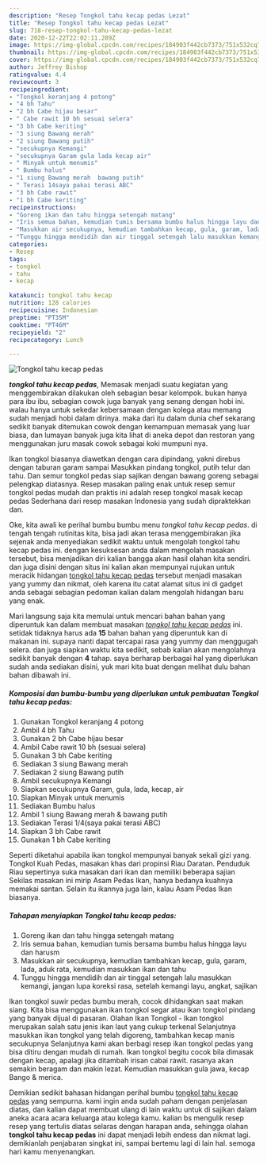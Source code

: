 ```yaml
---
description: "Resep Tongkol tahu kecap pedas Lezat"
title: "Resep Tongkol tahu kecap pedas Lezat"
slug: 718-resep-tongkol-tahu-kecap-pedas-lezat
date: 2020-12-22T22:02:11.289Z
image: https://img-global.cpcdn.com/recipes/184903f442cb7373/751x532cq70/tongkol-tahu-kecap-pedas-foto-resep-utama.jpg
thumbnail: https://img-global.cpcdn.com/recipes/184903f442cb7373/751x532cq70/tongkol-tahu-kecap-pedas-foto-resep-utama.jpg
cover: https://img-global.cpcdn.com/recipes/184903f442cb7373/751x532cq70/tongkol-tahu-kecap-pedas-foto-resep-utama.jpg
author: Jeffrey Bishop
ratingvalue: 4.4
reviewcount: 3
recipeingredient:
- "Tongkol keranjang 4 potong"
- "4 bh Tahu"
- "2 bh Cabe hijau besar"
- " Cabe rawit 10 bh sesuai selera"
- "3 bh Cabe keriting"
- "3 siung Bawang merah"
- "2 siung Bawang putih"
- "secukupnya Kemangi"
- "secukupnya Garam gula lada kecap air"
- " Minyak untuk menumis"
- " Bumbu halus"
- "1 siung Bawang merah  bawang putih"
- " Terasi 14saya pakai terasi ABC"
- "3 bh Cabe rawit"
- "1 bh Cabe keriting"
recipeinstructions:
- "Goreng ikan dan tahu hingga setengah matang"
- "Iris semua bahan, kemudian tumis bersama bumbu halus hingga layu dan harusm"
- "Masukkan air secukupnya, kemudian tambahkan kecap, gula, garam, lada, aduk rata, kemudian masukkan ikan dan tahu"
- "Tunggu hingga mendidih dan air tinggal setengah lalu masukkan kemangi, jangan lupa koreksi rasa, setelah kemangi layu, angkat, sajikan"
categories:
- Resep
tags:
- tongkol
- tahu
- kecap

katakunci: tongkol tahu kecap 
nutrition: 128 calories
recipecuisine: Indonesian
preptime: "PT35M"
cooktime: "PT46M"
recipeyield: "2"
recipecategory: Lunch

---
```



![Tongkol tahu kecap pedas](https://img-global.cpcdn.com/recipes/184903f442cb7373/751x532cq70/tongkol-tahu-kecap-pedas-foto-resep-utama.jpg)

<b><i>tongkol tahu kecap pedas</i></b>, Memasak menjadi suatu kegiatan yang menggembirakan dilakukan oleh sebagian besar kelompok. bukan hanya para ibu ibu, sebagian cowok juga banyak yang senang dengan hobi ini. walau hanya untuk sekedar kebersamaan dengan kolega atau memang sudah menjadi hobi dalam dirinya. maka dari itu dalam dunia chef sekarang sedikit banyak ditemukan cowok dengan kemampuan memasak yang luar biasa, dan lumayan banyak juga kita lihat di aneka depot dan restoran yang menggunakan juru masak cowok sebagai koki mumpuni nya.

Ikan tongkol biasanya diawetkan dengan cara dipindang, yakni direbus dengan taburan garam sampai Masukkan pindang tongkol, putih telur dan tahu. Dan semur tongkol pedas siap sajikan dengan bawang goreng sebagai pelengkap diatasnya. Resep masakan paling enak untuk resep semur tongkol pedas mudah dan praktis ini adalah resep tongkol masak kecap pedas Sederhana dari resep masakan Indonesia yang sudah dipraktekkan dan.

Oke, kita awali ke perihal bumbu bumbu menu <i>tongkol tahu kecap pedas</i>. di tengah tengah rutinitas kita, bisa jadi akan terasa menggembirakan jika sejenak anda menyediakan sedikit waktu untuk mengolah tongkol tahu kecap pedas ini. dengan kesuksesan anda dalam mengolah masakan tersebut, bisa menjadikan diri kalian bangga akan hasil olahan kita sendiri. dan juga disini dengan situs ini kalian akan mempunyai rujukan untuk meracik hidangan <u>tongkol tahu kecap pedas</u> tersebut menjadi masakan yang yummy dan nikmat, oleh karena itu catat alamat situs ini di gadget anda sebagai sebagian pedoman kalian dalam mengolah hidangan baru yang enak.


Mari langsung saja kita memulai untuk mencari bahan bahan yang diperuntuk kan dalam membuat masakan <u><i>tongkol tahu kecap pedas</i></u> ini. setidak tidaknya harus ada <b>15</b> bahan bahan yang diperuntuk kan di makanan ini. supaya nanti dapat tercapai rasa yang yummy dan menggugah selera. dan juga siapkan waktu kita sedikit, sebab kalian akan mengolahnya sedikit banyak dengan <b>4</b> tahap. saya berharap berbagai hal yang diperlukan sudah anda sediakan disini, yuk mari kita buat dengan melihat dulu bahan bahan dibawah ini.

<!--inarticleads1-->

##### Komposisi dan bumbu-bumbu yang diperlukan untuk pembuatan Tongkol tahu kecap pedas:

1. Gunakan Tongkol keranjang 4 potong
1. Ambil 4 bh Tahu
1. Gunakan 2 bh Cabe hijau besar
1. Ambil  Cabe rawit 10 bh (sesuai selera)
1. Gunakan 3 bh Cabe keriting
1. Sediakan 3 siung Bawang merah
1. Sediakan 2 siung Bawang putih
1. Ambil secukupnya Kemangi
1. Siapkan secukupnya Garam, gula, lada, kecap, air
1. Siapkan  Minyak untuk menumis
1. Sediakan  Bumbu halus
1. Ambil 1 siung Bawang merah &amp; bawang putih
1. Sediakan  Terasi 1/4(saya pakai terasi ABC)
1. Siapkan 3 bh Cabe rawit
1. Gunakan 1 bh Cabe keriting


Seperti diketahui apabila ikan tongkol mempunyai banyak sekali gizi yang. Tongkol Kuah Pedas, masakan khas dari propinsi Riau Daratan. Penduduk Riau sepertinya suka masakan dari ikan dan memiliki beberapa sajian Sekilas masakan ini mirip Asam Pedas Ikan, hanya bedanya kuahnya memakai santan. Selain itu ikannya juga lain, kalau Asam Pedas Ikan biasanya. 

<!--inarticleads2-->

##### Tahapan menyiapkan Tongkol tahu kecap pedas:

1. Goreng ikan dan tahu hingga setengah matang
1. Iris semua bahan, kemudian tumis bersama bumbu halus hingga layu dan harusm
1. Masukkan air secukupnya, kemudian tambahkan kecap, gula, garam, lada, aduk rata, kemudian masukkan ikan dan tahu
1. Tunggu hingga mendidih dan air tinggal setengah lalu masukkan kemangi, jangan lupa koreksi rasa, setelah kemangi layu, angkat, sajikan


Ikan tongkol suwir pedas bumbu merah, cocok dihidangkan saat makan siang. Kita bisa menggunakan ikan tongkol segar atau ikan tongkol pindang yang banyak dijual di pasaran. Olahan Ikan Tongkol - Ikan tongkol merupakan salah satu jenis ikan laut yang cukup terkenal Selanjutnya masukkan ikan tongkol yang telah digoreng, tambahkan kecap manis secukupnya Selanjutnya kami akan berbagi resep ikan tongkol pedas yang bisa ditiru dengan mudah di rumah. Ikan tongkol begitu cocok bila dimasak dengan kecap, apalagi jika ditambah irisan cabai rawit. rasanya akan semakin beragam dan makin lezat. Kemudian masukkan gula jawa, kecap Bango &amp; merica. 

Demikian sedikit bahasan hidangan perihal bumbu <u>tongkol tahu kecap pedas</u> yang sempurna. kami ingin anda sudah paham dengan penjelasan diatas, dan kalian dapat membuat ulang di lain waktu untuk di sajikan dalam aneka acara acara keluarga atau kolega kamu. kalian bs mengulik resep resep yang tertulis diatas selaras dengan harapan anda, sehingga olahan <b>tongkol tahu kecap pedas</b> ini dapat menjadi lebih endess dan nikmat lagi. demikianlah penjabaran singkat ini, sampai bertemu lagi di lain hal. semoga hari kamu menyenangkan.
